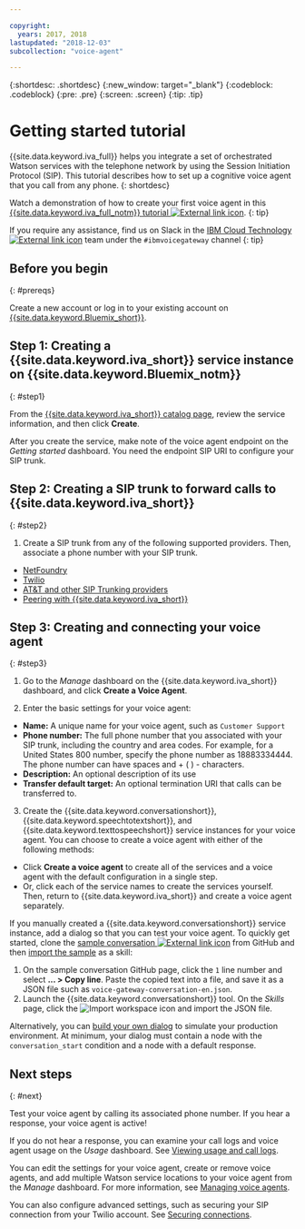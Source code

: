 ```yaml
---

copyright:
  years: 2017, 2018
lastupdated: "2018-12-03"
subcollection: "voice-agent"

---
```


{:shortdesc: .shortdesc}
{:new_window: target="_blank"}
{:codeblock: .codeblock}
{:pre: .pre}
{:screen: .screen}
{:tip: .tip}

# Getting started tutorial
{{site.data.keyword.iva_full}} helps you integrate a set of orchestrated Watson services with the telephone network by using the Session Initiation Protocol (SIP). This tutorial describes how to set up a cognitive voice agent that you call from any phone.
{: shortdesc}

Watch a demonstration of how to create your first voice agent in this [{{site.data.keyword.iva_full_notm}} tutorial ![External link icon](../../icons/launch-glyph.svg "External link icon")](https://developer.ibm.com/tv/building-voice-enabled-cognitive-applications-with-watson/).
{: tip}

If you require any assistance, find us on Slack in the [IBM Cloud Technology ![External link icon](../../icons/launch-glyph.svg "External link icon")](https://slack-invite-ibm-cloud-tech.mybluemix.net/) team under the `#ibmvoicegateway` channel
{: tip}

## Before you begin
{: #prereqs}

Create a new account or log in to your existing account on [{{site.data.keyword.Bluemix_short}}](https://cloud.ibm.com/).

## Step 1: Creating a {{site.data.keyword.iva_short}} service instance on {{site.data.keyword.Bluemix_notm}}
{: #step1}

From the [{{site.data.keyword.iva_short}} catalog page](https://cloud.ibm.com/catalog/services/voice-agent-with-watson), review the service information, and then click **Create**.

After you create the service, make note of the voice agent endpoint on the _Getting started_ dashboard. You need the endpoint SIP URI to configure your SIP trunk.

## Step 2: Creating a SIP trunk to forward calls to {{site.data.keyword.iva_short}}
{: #step2}

1. Create a SIP trunk from any of the following supported providers. Then, associate a phone number with your SIP trunk.

  * [NetFoundry](connect-SIP.html#NetFoundry-setup)
  * [Twilio](connect-SIP.html#twilio-setup)
  * [AT&T and other SIP Trunking providers](/docs/services/voice-agent?topic=voice-agent-connect#att-other)
  * [Peering with {{site.data.keyword.iva_short}}](/docs/services/voice-agent?topic=voice-agent-connect#peering)

## Step 3: Creating and connecting your voice agent
{: #step3}

1. Go to the _Manage_ dashboard on the {{site.data.keyword.iva_short}} dashboard, and click **Create a Voice Agent**.

2. Enter the basic settings for your voice agent:
  * **Name:** A unique name for your voice agent, such as `Customer Support`
  * **Phone number:** The full phone number that you associated with your SIP trunk, including the country and area codes. For example, for a United States 800 number, specify the phone number as 18883334444. The phone number can have spaces and + ( ) - characters.
  * **Description:** An optional description of its use
  * **Transfer default target:** An optional termination URI that calls can be transferred to.

3. Create the {{site.data.keyword.conversationshort}}, {{site.data.keyword.speechtotextshort}}, and {{site.data.keyword.texttospeechshort}} service instances for your voice agent. You can choose to create a voice agent with either of the following methods:
  * Click **Create a voice agent** to create all of the services and a voice agent with the default configuration in a single step.
  * Or, click each of the service names to create the services yourself. Then, return to {{site.data.keyword.iva_short}} and create a voice agent separately.

   If you manually created a {{site.data.keyword.conversationshort}} service instance, add a dialog so that you can test your voice agent.  To quickly get started, clone the [sample conversation ![External link icon](../../icons/launch-glyph.svg "External link icon")](https://github.com/WASdev/sample.voice.gateway/blob/master/conversation/voice-gateway-conversation-en.json) from GitHub and then [import the sample](../conversation/configure-workspace.html#creating-workspaces) as a skill:

   1. On the sample conversation GitHub page, click the `1` line number and select **... > Copy line**. Paste the copied text into a file, and save it as a JSON file such as `voice-gateway-conversation-en.json`.
   2. Launch the {{site.data.keyword.conversationshort}} tool. On the _Skills_ page, click the ![Import workspace](../conversation/images/workspace_import.png) icon and import the JSON file.

  Alternatively, you can [build your own dialog](/docs/services/conversation?topic=conversation-dialog-build) to simulate your production environment. At minimum, your dialog must contain a node with the `conversation_start` condition and a node with a default response.


## Next steps
{: #next}

Test your voice agent by calling its associated phone number. If you hear a response, your voice agent is active!

If you do not hear a response, you can examine your call logs and voice agent usage on the _Usage_ dashboard. See [Viewing usage and call logs](/docs/services/voice-agent?topic=voice-agent-logging).

You can edit the settings for your voice agent, create or remove voice agents, and add multiple Watson service locations to your voice agent from the _Manage_ dashboard. For more information, see [Managing voice agents](/docs/services/voice-agent?topic=voice-agent-managing).

You can also configure advanced settings, such as securing your SIP connection from your Twilio account. See [Securing connections](/docs/services/voice-agent?topic=voice-agent-securing).
